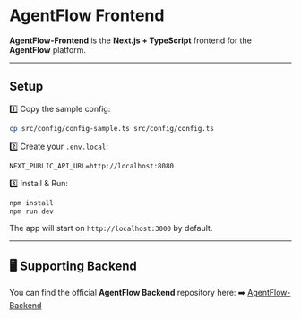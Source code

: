# AgentFlow Frontend

 **AgentFlow-Frontend** is the **Next.js + TypeScript** frontend for the **AgentFlow** platform.

---

## Setup

1️⃣ Copy the sample config:

```bash
cp src/config/config-sample.ts src/config/config.ts
```

2️⃣ Create your `.env.local`:

```env
NEXT_PUBLIC_API_URL=http://localhost:8080
```

3️⃣ Install & Run:

```bash
npm install
npm run dev
```

The app will start on `http://localhost:3000` by default.

---



## 🖥️ Supporting Backend

You can find the official **AgentFlow Backend** repository here:
➡️ [AgentFlow-Backend](https://github.com/stealcash/AgentFlow-Backend)
